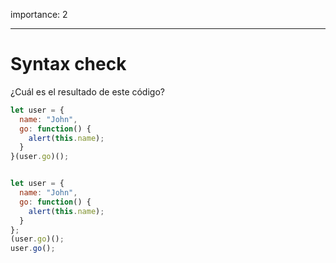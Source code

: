 importance: 2

---

# Syntax check

¿Cuál es el resultado de este código?

```js no-beautify
let user = {
  name: "John",
  go: function() {
    alert(this.name);
  }
}(user.go)();


let user = {
  name: "John",
  go: function() {
    alert(this.name);
  }
};
(user.go)();
user.go();
```
